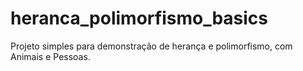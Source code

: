 # heranca_polimorfismo_basics
Projeto simples para demonstração de herança e polimorfismo, com Animais e Pessoas.
